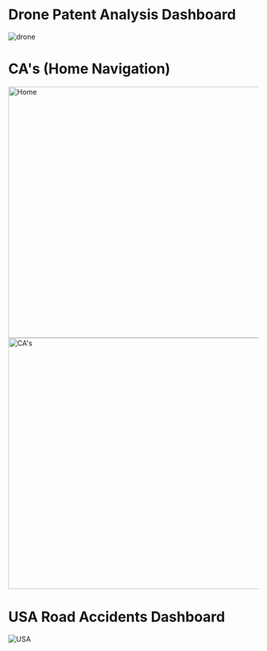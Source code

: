 # Drone Patent Analysis Dashboard

![drone](https://github.com/ZAHIRA201/Power-BI-Dashboards/assets/120922044/a2593ddf-3354-4300-af14-90c357eb4938)

# CA's (Home Navigation)
<img width="505" alt="Home" src="https://github.com/user-attachments/assets/ca701d13-2d4f-45c2-bfb6-ef551417f19d"> <img width="505" alt="CA's" src="https://github.com/user-attachments/assets/d74d055d-f826-49d9-9cfd-281d20365a86">

# USA Road Accidents Dashboard

![USA](https://github.com/ZAHIRA201/Power-BI-Dashboards/assets/120922044/bd8afc2c-94b9-4337-a857-de33a11ec299)
